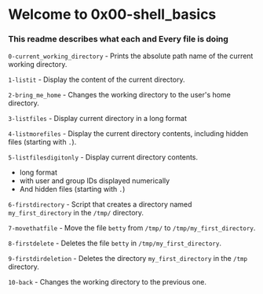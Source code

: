 # Welcome to 0x00-shell_basics
### This readme describes what each and Every file is doing

`0-current_working_directory` - Prints the absolute path name of the current working directory.

`1-listit` - Display the content of the current directory.

`2-bring_me_home` - Changes the working directory to the user's home directory.

`3-listfiles` - Display current directory in a long format

`4-listmorefiles` - Display the current directory contents, including hidden files (starting with `.`).

`5-listfilesdigitonly` - Display current directory contents.
* long format
* with user and group IDs displayed numerically
* And hidden files (starting with `.`)

`6-firstdirectory` - Script that creates a directory named `my_first_directory` in the `/tmp/` directory.

`7-movethatfile` - Move the file `betty` from `/tmp/` to `/tmp/my_first_directory`.

`8-firstdelete` - Deletes the file `betty` in `/tmp/my_first_directory`.

`9-firstdirdeletion` - Deletes the directory `my_first_directory` in the `/tmp` directory.

`10-back` - Changes the working directory to the previous one.
